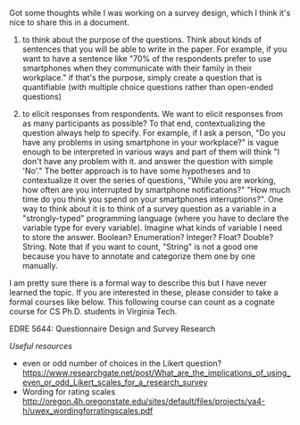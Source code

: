 Got some thoughts while I was working on a survey design, which I think it's nice to share this in a document. 

1) to think about the purpose of the questions. Think about kinds of sentences that you will be able to write in the paper. For example, if you want to have a sentence like "70% of the respondents prefer to use smartphones when they communicate with their family in their workplace." if that's the purpose, simply create a question that is quantifiable (with multiple choice questions rather than open-ended questions)

2) to elicit responses from respondents. We want to elicit responses from as many participants as possible? To that end, contextualizing the question always help to specify. For example, if I ask a person, "Do you have any problems in using smartphone in your workplace?" is vague enough to be interpreted in various ways and part of them will think "I don't have any problem with it. and answer the question with simple 'No'." The better approach is to have some hypotheses and to contextualize it over the series of questions, "While you are working, how often are you interrupted by smartphone notifications?" "How much time do you think you spend on your smartphones interruptions?". One way to think about it is to think of a survey question as a variable in a "strongly-typed" programming language (where you have to declare the variable type for every variable). Imagine what kinds of variable I need to store the answer. Boolean? Enumeration? Integer? Float? Double? String.  Note that if you want to count, "String" is not a good one because you have to annotate and categorize them one by one manually.

I am pretty sure there is a formal way to describe this but I have never learned the topic. If you are interested in these, please consider to take a formal courses like below.  This following course can count as a cognate course for CS Ph.D. students in Virginia Tech.

EDRE 5644: Questionnaire Design and Survey Research

*Useful resources*
- even or odd number of choices in the Likert question? https://www.researchgate.net/post/What_are_the_implications_of_using_even_or_odd_Likert_scales_for_a_research_survey
- Wording for rating scales
http://oregon.4h.oregonstate.edu/sites/default/files/projects/ya4-h/uwex_wordingforratingscales.pdf
